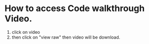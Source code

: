 # How to access Code walkthrough Video.
1. click on video
2. then click on "view raw" then video will be download.
